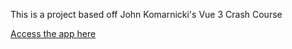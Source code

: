 This is a project based off John Komarnicki's Vue 3 Crash Course

<a href="https://awfultaskmanager.netlify.app">Access the app here</a>
